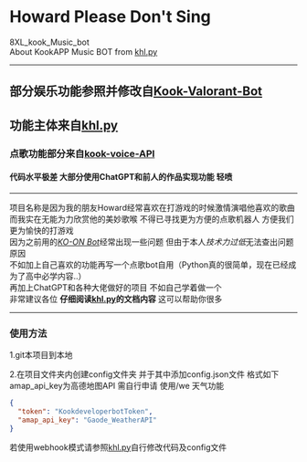 # Howard Please Don't Sing
8XL_kook_Music_bot\
About KookAPP Music BOT from [khl.py](https://github.com/TWT233/khl.py)
***
## 部分娱乐功能参照并修改自[Kook-Valorant-Bot](https://github.com/Valorant-Shop-CN/Kook-Valorant-Bot)
## 功能主体来自[khl.py](https://github.com/TWT233/khl.py)
### 点歌功能部分来自[kook-voice-API](https://github.com/hank9999/kook-voice-API)<br>
#### 代码水平极差 大部分使用ChatGPT和前人的作品实现功能 轻喷
***
项目名称是因为我的朋友Howard经常喜欢在打游戏的时候激情演唱他喜欢的歌曲 
\
而我实在无能为力欣赏他的美妙歌喉 不得已寻找更为方便的点歌机器人 方便我们更为愉快的打游戏
\
因为之前用的[*KO-ON Bot*](https://github.com/Gunale0926/KO-ON-Bot)经常出现一些问题 但由于本人*技术力过低*无法查出问题原因<br>不如加上自己喜欢的功能再写一个点歌bot自用（Python真的很简单，现在已经成为了高中必学内容..）<br>再加上ChatGPT和各种大佬做好的项目 不如自己学着做一个<br>非常建议各位 **仔细阅读[khl.py](https://github.com/TWT233/khl.py)的文档内容** 这可以帮助你很多
***
### 使用方法

1.git本项目到本地

2.在项目文件夹内创建config文件夹 并于其中添加config.json文件 格式如下
amap_api_key为高德地图API 需自行申请 使用/we 天气功能

```json
{
  "token": "KookdeveloperbotToken",
  "amap_api_key": "Gaode_WeatherAPI"
}

```
若使用webhook模式请参照[khl.py](https://github.com/TWT233/khl.py)自行修改代码及config文件
